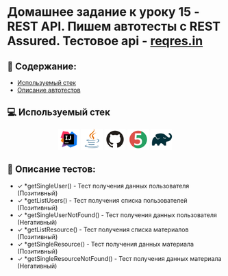 # Домашнее задание к уроку 15 - REST API. Пишем автотесты с REST Assured. Тестовое api -  [reqres.in](https://reqres.in/)
## :scroll: Содержание:

- [Используемый стек](#computer-используемый-стек)
- [Описание автотестов](#pushpin-описание-тестов)

##  :computer: Используемый стек
<p align="center">
<a href="https://www.jetbrains.com/idea/"><img src="logo/Intelij_IDEA.svg" width="50" height="50"  alt="IDEA"/></a>
<a href="https://www.java.com/"><img src="logo/Java.svg" width="50" height="50"  alt="JAVA"/></a>
<a href="https://github.com/"><img src="logo/GitHub.svg" width="50" height="50"  alt="GITHUB"/></a>
<a href="https://junit.org/junit5/"><img src="logo/JUnit5.svg" width="50" height="50"  alt="GITHUB"/></a>
<a href="https://gradle.org/"><img src="logo/Gradle.svg" width="50" height="50"  alt="GITHUB"/></a>
</p>

## :pushpin: Описание тестов:
- ✓ *getSingleUser() - Тест получения данных пользователя (Позитивный)
- ✓ *getListUsers() - Тест получения списка пользователей (Позитивный)
- ✓ *getSingleUserNotFound() - Тест получения данных пользователя (Негативный)
- ✓ *getListResource() - Тест получения списка материалов (Позитивный)
- ✓ *getSingleResource() - Тест получения данных материала (Позитивный)
- ✓ *getSingleResourceNotFound() - Тест получения данных материала (Негативный)


